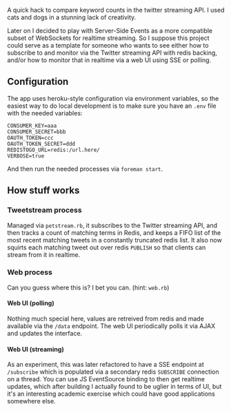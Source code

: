 A quick hack to compare keyword counts in the twitter streaming API. I used cats and dogs in a stunning lack of creativity.

Later on I decided to play with Server-Side Events as a more compatible subset of WebSockets for realtime streaming.  So I suppose this project could serve as a template for someone who wants to see either how to subscribe to and monitor via the Twitter streaming API with redis backing, and/or how to monitor that in realtime via a web UI using SSE or polling.

## Configuration

The app uses heroku-style configuration via environment variables, so the easiest way to do local development is to make sure you have an `.env` file with the needed variables:

    CONSUMER_KEY=aaa
    CONSUMER_SECRET=bbb
    OAUTH_TOKEN=ccc
    OAUTH_TOKEN_SECRET=ddd
    REDISTOGO_URL=redis:/url.here/
    VERBOSE=true

And then run the needed processes via `foreman start`.

## How stuff works

### Tweetstream process

Managed via `petstream.rb`, it subscribes to the Twitter streaming API, and then tracks a count of matching terms in Redis, and keeps a FIFO list of the most recent matching tweets in a constantly truncated redis list.  It also now squirts each matching tweet out over redis `PUBLISH` so that clients can stream from it in realtime.

### Web process
Can you guess where this is? I bet you can. (hint: `web.rb`)

#### Web UI (polling)

Nothing much special here, values are retreived from redis and made available via the `/data` endpoint.  The web UI periodically polls it via AJAX and updates the interface.

#### Web UI (streaming)

As an experiment, this was later refactored to have a SSE endpoint at `/subscribe` which is populated via a secondary redis `SUBSCRIBE` connection on a thread.  You can use JS EventSource binding to then get realtime updates, which after building I actually found to be uglier in terms of UI, but it's an interesting academic exercise which could have good applications somewhere else.
